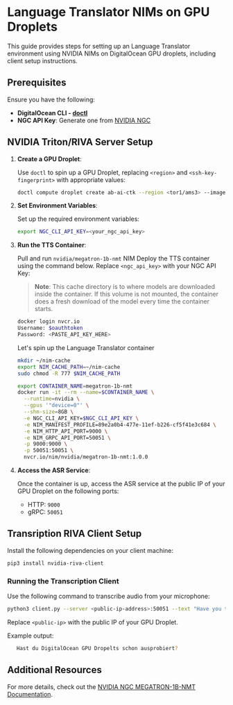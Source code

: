 
# Language Translator NIMs on GPU Droplets

This guide provides steps for setting up an Language Translator environment using NVIDIA NIMs on DigitalOcean GPU droplets, including client setup instructions.

## Prerequisites

Ensure you have the following:

- **DigitalOcean CLI - [doctl](https://docs.digitalocean.com/reference/doctl/how-to/install/)**
- **NGC API Key**: Generate one from [NVIDIA NGC](https://org.ngc.nvidia.com/setup/api-key)

## NVIDIA Triton/RIVA Server Setup

1. **Create a GPU Droplet**:

   Use `doctl` to spin up a GPU Droplet, replacing `<region>` and `<ssh-key-fingerprint>` with appropriate values:

   ```bash
   doctl compute droplet create ab-ai-ctk --region <tor1/ams3> --image gpu-h100x1-base --size gpu-h100x1-80gb --ssh-keys <ssh-key-fingerprint>
   ```

2. **Set Environment Variables**:

   Set up the required environment variables:

   ```bash
   export NGC_CLI_API_KEY=<your_ngc_api_key>
   ```

3. **Run the TTS Container**:

   Pull and run `nvidia/megatron-1b-nmt` NIM
   Deploy the TTS container using the command below. Replace `<ngc_api_key>` with your NGC API Key:

   > **Note**: This cache directory is to where models are downloaded inside the container. If this volume is not mounted, the container does a fresh download of the model every time the container starts.

   ```bash
   docker login nvcr.io
   Username: $oauthtoken
   Password: <PASTE_API_KEY_HERE>
   ```

   Let's spin up the Language Translator container

   ```bash
   mkdir ~/nim-cache
   export NIM_CACHE_PATH=~/nim-cache
   sudo chmod -R 777 $NIM_CACHE_PATH

   export CONTAINER_NAME=megatron-1b-nmt
   docker run -it --rm --name=$CONTAINER_NAME \
     --runtime=nvidia \
     --gpus '"device=0"' \
     --shm-size=8GB \
     -e NGC_CLI_API_KEY=$NGC_CLI_API_KEY \
     -e NIM_MANIFEST_PROFILE=89e2a0b4-477e-11ef-b226-cf5f41e3c684 \
     -e NIM_HTTP_API_PORT=9000 \
     -e NIM_GRPC_API_PORT=50051 \
     -p 9000:9000 \
     -p 50051:50051 \
     nvcr.io/nim/nvidia/megatron-1b-nmt:1.0.0
   ```

4. **Access the ASR Service**:

   Once the container is up, access the ASR service at the public IP of your GPU Droplet on the following ports:
   - HTTP: `9000`
   - gRPC: `50051`

## Transription RIVA Client Setup

Install the following dependencies on your client machine:

```bash
pip3 install nvidia-riva-client
```

### Running the Transcription Client

Use the following command to transcribe audio from your microphone:

```bash
python3 client.py --server <public-ip-address>:50051 --text "Have you tried DigitalOcean GPU Dropelts yet?" --source-language-code en --target-language-code de
```

Replace `<public-ip>` with the public IP of your GPU Droplet.

Example output:

```bash
   Hast du DigitalOcean GPU Dropelts schon ausprobiert?
```

## Additional Resources

For more details, check out the [NVIDIA NGC MEGATRON-1B-NMT Documentation](https://build.nvidia.com/nvidia/megatron-1b-nmt/docker).
